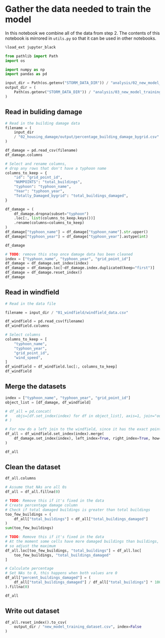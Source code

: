 # Gather the data needed to train the model

In this notebook we combine all of the data from
step 2. The contents of this notebook is mirrored
in `utils.py` so that it can be used in other notebooks.

```python
%load_ext jupyter_black
```

```python
from pathlib import Path
import os

import numpy as np
import pandas as pd
```

```python
input_dir = Path(os.getenv("STORM_DATA_DIR")) / "analysis/02_new_model_input"
output_dir = (
    Path(os.getenv("STORM_DATA_DIR")) / "analysis/03_new_model_training"
)
```

## Read in buliding damage

```python
# Read in the building damage data
filename = (
    input_dir
    / "02_housing_damage/output/percentage_building_damage_bygrid.csv"
)

df_damage = pd.read_csv(filename)
df_damage.columns
```

```python
# Select and rename columns,
# drop any rows that don't have a typhoon name
columns_to_keep = {
    "id": "grid_point_id",
    "NUMPOINTS": "total_buildings",
    "typhoon": "typhoon_name",
    "Year": "typhoon_year",
    "Totally_Damaged_bygrid": "total_buildings_damaged",
}

df_damage = (
    df_damage.dropna(subset="typhoon")
    .loc[:, list(columns_to_keep.keys())]
    .rename(columns=columns_to_keep)
)
df_damage["typhoon_name"] = df_damage["typhoon_name"].str.upper()
df_damage["typhoon_year"] = df_damage["typhoon_year"].astype(int)

df_damage
```

```python
# TODO: remove this step once damage data has been cleaned
index = ["typhoon_name", "typhoon_year", "grid_point_id"]
df_damage = df_damage.set_index(index)
df_damage = df_damage.loc[~df_damage.index.duplicated(keep="first")]
df_damage = df_damage.reset_index()
df_damage
```

## Read in windfield

```python
# Read in the data file

filename = input_dir / "01_windfield/windfield_data.csv"

df_windfield = pd.read_csv(filename)
df_windfield.columns
```

```python
# Select columns
columns_to_keep = [
    "typhoon_name",
    "typhoon_year",
    "grid_point_id",
    "wind_speed",
]
df_windfield = df_windfield.loc[:, columns_to_keep]
df_windfield
```

## Merge the datasets

```python
index = ["typhoon_name", "typhoon_year", "grid_point_id"]
object_list = [df_damage, df_windfield]

# df_all = pd.concat(
#    objs=[df.set_index(index) for df in object_list], axis=1, join="outer"
# )

# For now do a left join to the windfield, since it has the exact points we want
df_all = df_windfield.set_index(index).merge(
    df_damage.set_index(index), left_index=True, right_index=True, how="left"
)

df_all
```

## Clean the dataset

```python
df_all.columns
```

```python
# Assume that NAs are all 0s
df_all = df_all.fillna(0)
```

```python
# TODO: Remove this if it's fixed in the data
# Create percentage damage column
# Check if total damaged buildings is greater than total buildings
too_few_buildings = (
    df_all["total_buildings"] < df_all["total_buildings_damaged"]
)
sum(too_few_buildings)
```

```python
# TODO: Remove this if it's fixed in the data
# At the moment some cells have more damaged buildings than buildings,
# so adjust the maximum
df_all.loc[too_few_buildings, "total_buildings"] = df_all.loc[
    too_few_buildings, "total_buildings_damaged"
]
```

```python
# Calculate percentage
# Set NAs to 0, this happens when both values are 0
df_all["percent_buildings_damaged"] = (
    df_all["total_buildings_damaged"] / df_all["total_buildings"] * 100
).fillna(0)
```

```python
df_all
```

## Write out dataset

```python
df_all.reset_index().to_csv(
    output_dir / "new_model_training_dataset.csv", index=False
)
```
